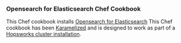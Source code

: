 ### Opensearch for Elasticsearch Chef Cookbook

This Chef cookbook installs [Opensearch for Elasticsearch](https://opensearch.org)
This Chef cookbook has been [Karamelized](http://www.karamel.io) and is designed to work as part of a [Hopsworks cluster installation](https://www.hopsworks.ai).
